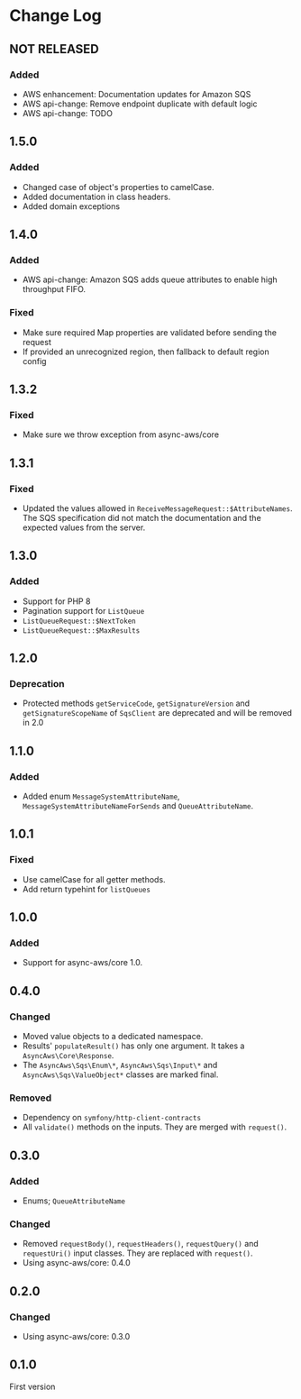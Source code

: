 # Change Log

## NOT RELEASED

### Added

- AWS enhancement: Documentation updates for Amazon SQS
- AWS api-change: Remove endpoint duplicate with default logic
- AWS api-change: TODO

## 1.5.0

### Added

- Changed case of object's properties to camelCase.
- Added documentation in class headers.
- Added domain exceptions

## 1.4.0

### Added

- AWS api-change: Amazon SQS adds queue attributes to enable high throughput FIFO.

### Fixed

- Make sure required Map properties are validated before sending the request
- If provided an unrecognized region, then fallback to default region config

## 1.3.2

### Fixed

- Make sure we throw exception from async-aws/core

## 1.3.1

### Fixed

- Updated the values allowed in `ReceiveMessageRequest::$AttributeNames`. The SQS specification did not match the documentation and the expected values from the server.

## 1.3.0

### Added

- Support for PHP 8
- Pagination support for `ListQueue`
- `ListQueueRequest::$NextToken`
- `ListQueueRequest::$MaxResults`

## 1.2.0

### Deprecation

- Protected methods `getServiceCode`, `getSignatureVersion` and `getSignatureScopeName` of `SqsClient` are deprecated and will be removed in 2.0

## 1.1.0

### Added

- Added enum `MessageSystemAttributeName`, `MessageSystemAttributeNameForSends` and `QueueAttributeName`.

## 1.0.1

### Fixed

- Use camelCase for all getter methods.
- Add return typehint for `listQueues`

## 1.0.0

### Added

- Support for async-aws/core 1.0.

## 0.4.0

### Changed

- Moved value objects to a dedicated namespace.
- Results' `populateResult()` has only one argument. It takes a `AsyncAws\Core\Response`.
- The `AsyncAws\Sqs\Enum\*`, `AsyncAws\Sqs\Input\*` and `AsyncAws\Sqs\ValueObject*` classes are marked final.

### Removed

- Dependency on `symfony/http-client-contracts`
- All `validate()` methods on the inputs. They are merged with `request()`.

## 0.3.0

### Added

- Enums; `QueueAttributeName`

### Changed

- Removed `requestBody()`, `requestHeaders()`, `requestQuery()` and `requestUri()` input classes. They are replaced with `request()`.
- Using async-aws/core: 0.4.0

## 0.2.0

### Changed

- Using async-aws/core: 0.3.0

## 0.1.0

First version
